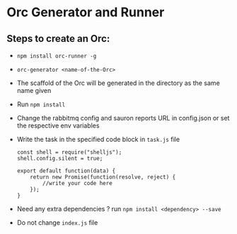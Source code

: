 # Orc Generator and Runner


## Steps to create an Orc:


 - ``` npm install orc-runner -g ```
 
 - ``` orc-generator <name-of-the-Orc> ```
 
 - The scaffold of the Orc will be generated in the directory as the same name given
 
 - Run `npm install`
 
 - Change the rabbitmq config and sauron reports URL in config.json or set the respective env variables
 
 - Write the task in the specified code block in `task.js` file
 
    ``` 
    const shell = require("shelljs");
    shell.config.silent = true;
     
    export default function(data) {
        return new Promise(function(resolve, reject) {
            //write your code here
        });
    }
    ```
 - Need any extra dependencies ? run `npm install <dependency> --save`
 
 - Do not change `index.js` file    


